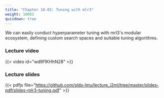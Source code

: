 ```yaml
---
title: "Chapter 10.03: Tuning with mlr3"
weight: 10003
quizdown: true
---
```

We can easily conduct hyperparameter tuning with mrl3's modular ecosystem, defining custom search spaces and suitable tuning algorithms.

<!--more-->

### Lecture video

{{< video id="wd9f1KHhN28" >}}

### Lecture slides

{{< pdfjs file="https://github.com/slds-lmu/lecture_i2ml/tree/master/slides-pdf/slides-mlr3-tuning.pdf" >}}

